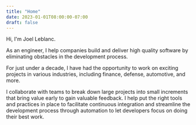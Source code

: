 ```yaml
---
title: "Home"
date: 2023-01-01T08:00:00-07:00
draft: false
---
```


Hi, I'm Joel Leblanc.

As an engineer, I help companies build and deliver high quality software by eliminating obstacles in the development process.

For just under a decade, I have had the opportunity to work on exciting projects in various industries, including finance, defense, automotive, and more.

I collaborate with teams to break down large projects into small increments that bring value early to gain valuable feedback. I help put the right tools and practices in place to facilitate continuous integration and streamline the development process through automation to let developers focus on doing their best work.
